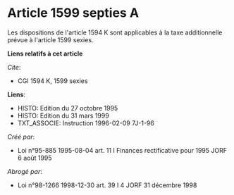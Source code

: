 # Article 1599 septies A

Les dispositions de l'article 1594 K sont applicables à la taxe additionnelle prévue à l'article 1599 sexies.

**Liens relatifs à cet article**

_Cite_:

  - CGI 1594 K, 1599 sexies

**Liens**:

  - HISTO: Edition du 27 octobre 1995
  - HISTO: Edition du 31 mars 1999
  - TXT_ASSOCIE: Instruction 1996-02-09 7J-1-96

_Créé par_:

  - Loi n°95-885 1995-08-04 art. 11 I Finances rectificative pour 1995 JORF 6 août 1995

_Abrogé par_:

  - Loi n°98-1266 1998-12-30 art. 39 I 4 JORF 31 décembre 1998
